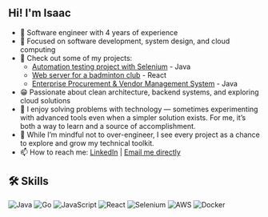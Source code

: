 ## Hi! I'm Isaac
 
- 👾 Software engineer with 4 years of experience
- 🎯 Focused on software development, system design, and cloud computing
- 🔎 Check out some of my projects:
  - [Automation testing project with Selenium](https://github.com/IsaacTai123/selenium-java-web-automation.git) - Java
  - [Web server for a badminton club](https://github.com/IsaacTai123/BadmintonClub.git) - React
  - [Enterprise Procurement & Vendor Management System](https://github.com/IsaacTai123/procurement_ecosystem.git) - Java
- 😁 Passionate about clean architecture, backend systems, and exploring cloud solutions
- 🌱 I enjoy solving problems with technology — sometimes experimenting with advanced tools even when a simpler solution exists. For me, it’s both a way to learn and a source of accomplishment.
- 🎯 While I’m mindful not to over-engineer, I see every project as a chance to explore and grow my technical toolkit.
- 📫 How to reach me: [LinkedIn](linkedin.com/in/hsuanhung-tai) | [Email me directly](message-demur49@icloud.com)

## 🛠️ Skills

![Java](https://img.shields.io/badge/Java-ED8B00?style=for-the-badge&logo=java&logoColor=white)
![Go](https://img.shields.io/badge/Go-00ADD8?style=for-the-badge&logo=go&logoColor=white)
![JavaScript](https://img.shields.io/badge/JavaScript-F7DF1E?style=for-the-badge&logo=javascript&logoColor=black)
![React](https://img.shields.io/badge/React-20232A?style=for-the-badge&logo=react&logoColor=61DAFB)
![Selenium](https://img.shields.io/badge/Selenium-43B02A?style=for-the-badge&logo=selenium&logoColor=white)
![AWS](https://img.shields.io/badge/AWS-232F3E?style=for-the-badge&logo=amazon-aws&logoColor=white)
![Docker](https://img.shields.io/badge/Docker-2496ED?style=for-the-badge&logo=docker&logoColor=white)
